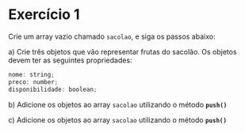 # Exercício 1

Crie um array vazio chamado `sacolao`, e siga os passos abaixo:

a) Crie três objetos que vão representar frutas do sacolão. Os objetos devem ter as seguintes propriedades: 

```jsx
nome: string;
preco: number;
disponibilidade: boolean;
```

b) Adicione os objetos ao array `sacolao` utilizando o método **`push()`**

c) Adicione os objetos ao array `sacolao` utilizando o método **`push()`**